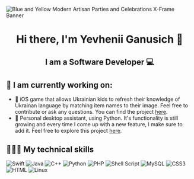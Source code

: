 ![Blue and Yellow Modern Artisan Parties and Celebrations X-Frame Banner](https://user-images.githubusercontent.com/33880254/186797530-ccd861f0-1f2e-49a2-82f8-b40013c9f084.jpg)
<h1 align="center"> Hi there, I'm Yevhenii Ganusich 👋 </h1>
<h2 align="center"> I am a Software Developer 💻 </h2>
<h2> 🔭 I am currently working on: </h2>
<ul>
  <li> 📱 iOS game that allows Ukrainian kids to refresh their knowledge of Ukrainan language by matching item names to their image. Feel free to contribute or ask any questions. You can find the project <a href="https://github.com/y3vhenii/Ridna-Mova">here</a>.
  </li>
  <li> 🔧 Personal desktop assistant, using Python. It's functionality is still growing and every time I come up with a new feature, I make sure to add it. Feel free to explore this project <a href="https://github.com/y3vhenii/desktopAssistant">here</a>.
  </li>
</ul>
<h2> 👨🏻‍💻 My technical skills </h2>
<div display="inline-block">
  <img src="https://img.shields.io/badge/Swift-FA7343?style=for-the-badge&logo=swift&logoColor=white" alt="Swift">
<img src="https://img.shields.io/badge/Java-ED8B00?style=for-the-badge&logo=java&logoColor=white" alt="Java">
<img src="https://img.shields.io/badge/C%2B%2B-00599C?style=for-the-badge&logo=c%2B%2B&logoColor=white" alt="C++">
<img src="https://img.shields.io/badge/Python-14354C?style=for-the-badge&logo=python&logoColor=white" alt="Python">
<img src="https://img.shields.io/badge/PHP-777BB4?style=for-the-badge&logo=php&logoColor=white" alt="PHP">
<img src="https://img.shields.io/badge/Shell_Script-121011?style=for-the-badge&logo=gnu-bash&logoColor=white" alt="Shell Script">
<img src="https://img.shields.io/badge/MySQL-00000F?style=for-the-badge&logo=mysql&logoColor=white" alt="MySQL">
<img src="https://img.shields.io/badge/CSS3-1572B6?style=for-the-badge&logo=css3&logoColor=white" alt="CSS3">
<img src="https://img.shields.io/badge/HTML5-E34F26?style=for-the-badge&logo=html5&logoColor=white" alt="HTML">
<img src="https://img.shields.io/badge/Linux-FCC624?style=for-the-badge&logo=linux&logoColor=black" alt="Linux">
  </div>



<!--
**y3vhenii/y3vhenii** is a ✨ _special_ ✨ repository because its `README.md` (this file) appears on your GitHub profile.

Here are some ideas to get you started:

- 🔭 I’m currently working on ...
- 🌱 I’m currently learning ...
- 👯 I’m looking to collaborate on ...
- 🤔 I’m looking for help with ...
- 💬 Ask me about ...
- 📫 How to reach me: ...
- 😄 Pronouns: ...
- ⚡ Fun fact: ...
-->
